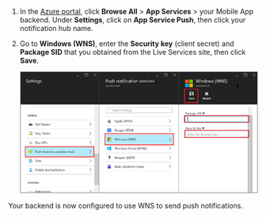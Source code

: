 
1. In the [Azure portal](https://portal.azure.cn/), click **Browse All** > **App Services** > your Mobile App backend. Under **Settings**, click on **App Service Push**, then click your notification hub name.
2. Go to **Windows (WNS)**, enter the **Security key** (client secret) and **Package SID** that you obtained from the Live Services site, then click **Save**.
   
    ![Set the WNS key in the portal](./media/app-service-mobile-configure-wns/mobile-push-wns-credentials.png)

Your backend is now configured to use WNS to send push notifications.

